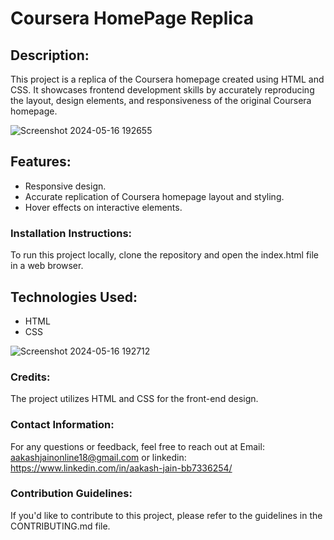 # Coursera HomePage Replica

## Description:
This project is a replica of the Coursera homepage created using HTML and CSS. It showcases frontend development skills by accurately reproducing the layout, design elements, and responsiveness of the original Coursera homepage. 

![Screenshot 2024-05-16 192655](https://github.com/aakasshhh/Coursera/assets/118706951/0b3005a7-3627-4387-bc30-5885d0fb9dd0)


## Features:

- Responsive design.
- Accurate replication of Coursera homepage layout and styling.
- Hover effects on interactive elements.


### Installation Instructions:
To run this project locally, clone the repository and open the index.html file in a web browser.


## Technologies Used:

- HTML
- CSS


![Screenshot 2024-05-16 192712](https://github.com/aakasshhh/Coursera/assets/118706951/5405877f-e99c-4d9c-b250-85ca0a479c11)


### Credits: 
The project utilizes HTML and CSS for the front-end design.





### Contact Information:
For any questions or feedback, feel free to reach out at Email: aakashjainonline18@gmail.com or linkedin: https://www.linkedin.com/in/aakash-jain-bb7336254/

### Contribution Guidelines: 
If you'd like to contribute to this project, please refer to the guidelines in the CONTRIBUTING.md file.

